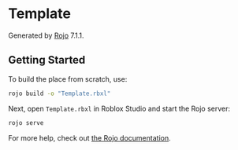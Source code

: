 # Template
Generated by [Rojo](https://github.com/rojo-rbx/rojo) 7.1.1.

## Getting Started
To build the place from scratch, use:

```bash
rojo build -o "Template.rbxl"
```

Next, open `Template.rbxl` in Roblox Studio and start the Rojo server:

```bash
rojo serve
```

For more help, check out [the Rojo documentation](https://rojo.space/docs).